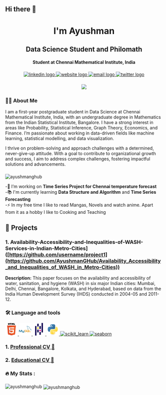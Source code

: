 ## Hi there 👋

<h1 align="center" style="margin-bottom: 0;">I'm Ayushman</h1>
<h2 align="center">Data Science Student and Philomath</h2>
<h4 align="center" style="margin-bottom: 0;">Student at Chennai Mathematical Institute, India</h4>


###

<div align="center">
  <a href="https://www.linkedin.com/in/ayushman-anupam" target="_blank">
    <img src="https://img.shields.io/static/v1?message=LinkedIn&logo=linkedin&label=&color=0077B5&logoColor=white&labelColor=&style=for-the-badge" height="25" alt="linkedin logo" />
  </a>
  <a href="https://ayushmanghub.github.io/" target="_blank">
    <img src="https://img.shields.io/static/v1?message=Website&logo=google-chrome&label=&color=4285F4&logoColor=white&labelColor=&style=for-the-badge" height="25" alt="website logo" />
  </a>
  <a href="mailto: ayushmantutu@gmail.com" target="_blank">
    <img src="https://img.shields.io/static/v1?message=Email&logo=gmail&label=&color=D14836&logoColor=white&labelColor=&style=for-the-badge" height="25" alt="email logo" />
  </a>
  <a href="https://x.com/AyurAyushman" target="_blank">
    <img src="https://img.shields.io/static/v1?message=Twitter&logo=twitter&label=&color=1DA1F2&logoColor=white&labelColor=&style=for-the-badge" height="25" alt="twitter logo" />
  </a>
</div>

###

<div align="center">
  <img src="https://visitor-badge.laobi.icu/badge?page_id=maurodesouza.maurodesouza&"  />
</div>

###


<h3 align="left">👩‍💻  About Me</h3>
<P>I am a first-year postgraduate student in Data Science at Chennai Mathematical Institute, India, with an undergraduate degree in Mathematics from the Indian Statistical Institute, Bangalore. I have a strong interest in areas like Probability, Statistical Inference, Graph Theory, Economics, and Finance. I’m passionate about working in data-driven fields like machine learning, statistical modelling, and data visualization.</p>

<p>
I thrive on problem-solving and approach challenges with a determined, never-give-up attitude. With a goal to contribute to organizational growth and success, I aim to address complex challenges, fostering impactful solutions and advancements.</P>

###
<p align="left"> <img src="https://komarev.com/ghpvc/?username=ayushmanghub&label=Profile%20views&color=0e75b6&style=flat" alt="ayushmanghub" /> </p>


-🔭 I’m working on **Time Series Project for Chennai temperature forecast**<br>
-📚 I'm currently learning **Data Structure and Algorithm** and **Time Series Forecasting** <br>
-⚡ In my free time I like to read Mangas, Novels and watch anime. Apart from it as a hobby I like to Cooking and Teaching</p>

###
## 📂 Projects

### 1. Availability-Accessibility-and-Inequalities-of-WASH-Services-in-Indian-Metro-Cities]([https://github.com/username/project1](https://github.com/AyushmanGHub/Availability_Accessibility_and_Inequalities_of_WASH_in_Metro-Cities))
   **Description:** This paper focuses on the availability and accessibility of water, sanitation, and hygiene (WASH) in six major Indian cities: Mumbai, Delhi, Chennai, Bangalore, Kolkata, and Hyderabad, based on data from the India Human Development Survey (IHDS) conducted in 2004-05 and 2011-12. 


###

<h3 align="left">🛠 Language and tools</h3>
<p align="left"> <a href="https://www.w3.org/html/" target="_blank" rel="noreferrer"> <img src="https://raw.githubusercontent.com/devicons/devicon/master/icons/html5/html5-original-wordmark.svg" alt="html5" width="40" height="40"/> </a> <a href="https://www.mysql.com/" target="_blank" rel="noreferrer"> <img src="https://raw.githubusercontent.com/devicons/devicon/master/icons/mysql/mysql-original-wordmark.svg" alt="mysql" width="40" height="40"/> </a> <a href="https://pandas.pydata.org/" target="_blank" rel="noreferrer"> <img src="https://raw.githubusercontent.com/devicons/devicon/2ae2a900d2f041da66e950e4d48052658d850630/icons/pandas/pandas-original.svg" alt="pandas" width="40" height="40"/> </a> <a href="https://www.python.org" target="_blank" rel="noreferrer"> <img src="https://raw.githubusercontent.com/devicons/devicon/master/icons/python/python-original.svg" alt="python" width="40" height="40"/> </a> <a href="https://scikit-learn.org/" target="_blank" rel="noreferrer"> <img src="https://upload.wikimedia.org/wikipedia/commons/0/05/Scikit_learn_logo_small.svg" alt="scikit_learn" width="40" height="40"/> </a> <a href="https://seaborn.pydata.org/" target="_blank" rel="noreferrer"> <img src="https://seaborn.pydata.org/_images/logo-mark-lightbg.svg" alt="seaborn" width="40" height="40"/> </a> </p>

###

### 1. [Professional CV 📄 ](https://github.com/AyushmanGHub/AyushmanGhub.github.io/blob/main/Ayushman%20Official%20CMI%20CV.pdf)
### 2. [Educational CV 📄 ](https://github.com/AyushmanGHub/AyushmanGhub.github.io/blob/main/Ayushman_Educational_CV.pdf)

###

<h3 align="left">🔥   My Stats :</h3>

###

<p><img align="left" src="https://github-readme-stats.vercel.app/api/top-langs?username=ayushmanghub&show_icons=true&locale=en&layout=compact" alt="ayushmanghub" /></p>

<p>&nbsp;<img align="center" src="https://github-readme-stats.vercel.app/api?username=ayushmanghub&show_icons=true&locale=en" alt="ayushmanghub" /></p>

###
